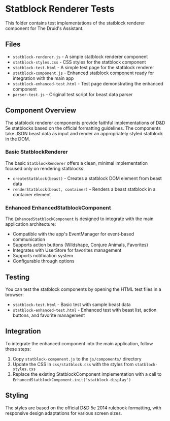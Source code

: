 # Statblock Renderer Tests

This folder contains test implementations of the statblock renderer component for The Druid's Assistant.

## Files

- `statblock-renderer.js` - A simple statblock renderer component
- `statblock-styles.css` - CSS styles for the statblock component
- `statblock-test.html` - A simple test page for the statblock renderer
- `statblock-component.js` - Enhanced statblock component ready for integration with the main app
- `statblock-enhanced-test.html` - Test page demonstrating the enhanced component
- `parser-test.js` - Original test script for beast data parser

## Component Overview

The statblock renderer components provide faithful implementations of D&D 5e statblocks based on the official formatting guidelines. The components take JSON beast data as input and render an appropriately styled statblock in the DOM.

### Basic StatblockRenderer

The basic `StatblockRenderer` offers a clean, minimal implementation focused only on rendering statblocks:

- `createStatblock(beast)` - Creates a statblock DOM element from beast data
- `renderStatblock(beast, container)` - Renders a beast statblock in a container element

### Enhanced EnhancedStatblockComponent

The `EnhancedStatblockComponent` is designed to integrate with the main application architecture:

- Compatible with the app's EventManager for event-based communication
- Supports action buttons (Wildshape, Conjure Animals, Favorites)
- Integrates with UserStore for favorites management
- Supports notification system
- Configurable through options

## Testing

You can test the statblock components by opening the HTML test files in a browser:

- `statblock-test.html` - Basic test with sample beast data
- `statblock-enhanced-test.html` - Enhanced test with beast list, action buttons, and favorite management

## Integration

To integrate the enhanced component into the main application, follow these steps:

1. Copy `statblock-component.js` to the `js/components/` directory
2. Update the CSS in `css/statblock.css` with the styles from `statblock-styles.css`
3. Replace the existing StatblockComponent implementation with a call to `EnhancedStatblockComponent.init('statblock-display')`

## Styling

The styles are based on the official D&D 5e 2014 rulebook formatting, with responsive design adaptations for various screen sizes.
